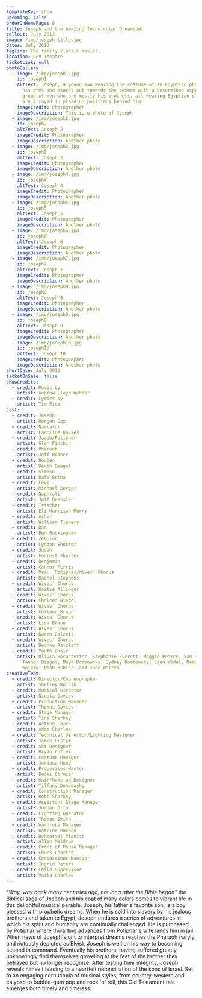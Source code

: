```yaml
---
templateKey: show
upcoming: false
orderOnHomePage: 0
title: Joseph and the Amazing Technicolor Dreamcoat
callout: July 2013
image: /img/joseph-title.jpg
dates: July 2013
tagline: The family classic musical
location: UFV Theatre
ticketLink: null
photoGallery:
  - image: /img/joseph1.jpg
    id: joseph1
    altText: Joseph, a young man wearing the costume of an Egyptian pharoah, crosses
      his arms and stares out towards the camera with a determined expression. A
      group of men who are mostly his brothers, all wearing Egyptian clothing,
      are arrayed in pleading positions behind him.
    imageCredit: Photographer
    imageDescription: This is a photo of Joseph
  - image: /img/joseph2.jpg
    id: joseph2
    altText: Joseph 2
    imageCredit: Photographer
    imageDescription: Another photo
  - image: /img/joseph3.jpg
    id: joseph3
    altText: Joseph 3
    imageCredit: Photographer
    imageDescription: Another photo
  - image: /img/joseph4.jpg
    id: joseph4
    altText: Joseph 4
    imageCredit: Photographer
    imageDescription: Another photo
  - image: /img/joseph5.jpg
    id: joseph5
    altText: Joseph 5
    imageCredit: Photographer
    imageDescription: Another photo
  - image: /img/joseph6.jpg
    id: joseph6
    altText: Joseph 6
    imageCredit: Photographer
    imageDescription: Another photo
  - image: /img/joseph7.jpg
    id: joseph7
    altText: Joseph 7
    imageCredit: Photographer
    imageDescription: Another photo
  - image: /img/joseph8.jpg
    id: joseph8
    altText: Joseph 8
    imageCredit: Photographer
    imageDescription: Another photo
  - image: /img/joseph9.jpg
    id: joseph9
    altText: Joseph 9
    imageCredit: Photographer
    imageDescription: Another photo
  - image: /img/joseph10.jpg
    id: joseph10
    altText: Joseph 10
    imageCredit: Photographer
    imageDescription: Another photo
shortDate: July 2013
ticketOnSale: false
showCredits:
  - credit: Music by
    artist: Andrew Lloyd Webber
  - credit: Lyrics by
    artist: Tim Rice
cast:
  - credit: Joseph
    artist: Morgan Cox
  - credit: Narrator
    artist: Caroline Davies
  - credit: Jacob/Potiphar
    artist: Glen Pinchin
  - credit: Pharaoh
    artist: Jeff Bodner
  - credit: Reuben
    artist: Kevin Biegel
  - credit: Simeon
    artist: Dale Botha
  - credit: Levi
    artist: Michael Berger
  - credit: Naphtali
    artist: Jeff Dressler
  - credit: Issachar
    artist: Eli Harrison-Morry
  - credit: Asher
    artist: William Tippery
  - credit: Dan
    artist: Ben Buckingham
  - credit: Zebulon
    artist: Lyndon Shuster
  - credit: Judah
    artist: Forrest Shuster
  - credit: Benjamin
    artist: Connor Ferris
  - credit: Mrs.  Potiphar/Wives' Chorus
    artist: Rachel Stephens
  - credit: Wives' Chorus
    artist: Kaitie Allinger
  - credit: Wives' Chorus
    artist: Chelsea Biegel
  - credit: Wives' Chorus
    artist: Colleen Braun
  - credit: Wives' Chorus
    artist: Lisa Braun
  - credit: Wives' Chorus
    artist: Karen Dalzeil
  - credit: Wives' Chorus
    artist: Deanne Ratzlaff
  - credit: Youth Choir
    artist: Olivia Hochstetter, Stephanie Everett, Maggie Pearce, Sam Szijjarto,
      Tanner Biegel, Maya Dombowsky, Sydney Dombowsky, Eden Wedel, Madeline
      Wojcik, Noah Buhler, and June Warren
creativeTeam:
  - credit: Director/Choreographer
    artist: Shelley Wojcik
  - credit: Musical Director
    artist: Nicola Davies
  - credit: Production Manager
    artist: Thomas Davies
  - credit: Stage Manager
    artist: Tina Sharkey
  - credit: Acting Coach
    artist: Adam Charles
  - credit: Technical Director/Lighting Designer
    artist: Jamea Lister
  - credit: Set Designer
    artist: Bryan Cutler
  - credit: Costume Manager
    artist: Jordana Hood
  - credit: Properites Master
    artist: Becki Cormier
  - credit: Hair/Make-up Designer
    artist: Tiffany Dombowsky
  - credit: Construction Manager
    artist: Robb Sharkey
  - credit: Assistant Stage Manager
    artist: Jordan Orto
  - credit: Lighting Operator
    artist: Thomas Smith
  - credit: Wardrobe Manager
    artist: Katrina Barson
  - credit: Rehearsal Pianist
    artist: Allan Meldrum
  - credit: Front of House Manager
    artist: Chuck Charles
  - credit: Concessions Manager
    artist: Ingrid Peters
  - credit: Child Supervisor
    artist: Vaila Charles
---
```


_"Way, way back many centuries ago, not long after the Bible began"_ the Biblical saga of Joseph and his coat of many colors comes to vibrant life in this delightful musical parable. Joseph, his father's favorite son, is a boy blessed with prophetic dreams. When he is sold into slavery by his jealous brothers and taken to Egypt, Joseph endures a series of adventures in which his spirit and humanity are continually challenged. He is purchased by Potiphar where thwarting advances from Potiphar's wife lands him in jail. When news of Joseph's gift to interpret dreams reaches the Pharaoh (wryly and riotously depicted as Elvis), Joseph is well on his way to becoming second in command. Eventually his brothers, having suffered greatly, unknowingly find themselves groveling at the feet of the brother they betrayed but no longer recognize. After testing their integrity, Joseph reveals himself leading to a heartfelt reconciliation of the sons of Israel. Set to an engaging cornucopia of musical styles, from country-western and calypso to bubble-gum pop and rock 'n' roll, this Old Testament tale emerges both timely and timeless.
